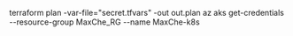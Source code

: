 terraform plan -var-file="secret.tfvars" -out out.plan
az aks get-credentials --resource-group MaxChe_RG --name MaxChe-k8s
